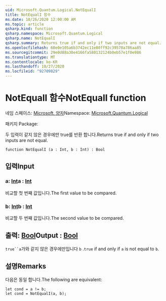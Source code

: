 ```yaml
---
uid: Microsoft.Quantum.Logical.NotEqualI
title: NotEqualI 함수
ms.date: 10/26/2020 12:00:00 AM
ms.topic: article
qsharp.kind: function
qsharp.namespace: Microsoft.Quantum.Logical
qsharp.name: NotEqualI
qsharp.summary: Returns true if and only if two inputs are not equal.
ms.openlocfilehash: 68e0e105a6b3742ec11e80ff92c39578a786aa85
ms.sourcegitcommit: 29e0d88a30e4166fa580132124b0eb57e1f0e986
ms.translationtype: MT
ms.contentlocale: ko-KR
ms.lasthandoff: 10/27/2020
ms.locfileid: "92709829"
---
```

# <a name="notequali-function"></a><span data-ttu-id="aaee3-102">NotEqualI 함수</span><span class="sxs-lookup"><span data-stu-id="aaee3-102">NotEqualI function</span></span>

<span data-ttu-id="aaee3-103">네임 스페이스: [Microsoft. 양자](xref:Microsoft.Quantum.Logical)</span><span class="sxs-lookup"><span data-stu-id="aaee3-103">Namespace: [Microsoft.Quantum.Logical](xref:Microsoft.Quantum.Logical)</span></span>

<span data-ttu-id="aaee3-104">패키지 [](https://nuget.org/packages/)</span><span class="sxs-lookup"><span data-stu-id="aaee3-104">Package: [](https://nuget.org/packages/)</span></span>


<span data-ttu-id="aaee3-105">두 입력이 같지 않은 경우에만 true를 반환 합니다.</span><span class="sxs-lookup"><span data-stu-id="aaee3-105">Returns true if and only if two inputs are not equal.</span></span>

```qsharp
function NotEqualI (a : Int, b : Int) : Bool
```


## <a name="input"></a><span data-ttu-id="aaee3-106">입력</span><span class="sxs-lookup"><span data-stu-id="aaee3-106">Input</span></span>

### <a name="a--int"></a><span data-ttu-id="aaee3-107">a: [Int](xref:microsoft.quantum.lang-ref.int)</span><span class="sxs-lookup"><span data-stu-id="aaee3-107">a : [Int](xref:microsoft.quantum.lang-ref.int)</span></span>

<span data-ttu-id="aaee3-108">비교할 첫 번째 값입니다.</span><span class="sxs-lookup"><span data-stu-id="aaee3-108">The first value to be compared.</span></span>


### <a name="b--int"></a><span data-ttu-id="aaee3-109">b: [Int](xref:microsoft.quantum.lang-ref.int)</span><span class="sxs-lookup"><span data-stu-id="aaee3-109">b : [Int](xref:microsoft.quantum.lang-ref.int)</span></span>

<span data-ttu-id="aaee3-110">비교할 두 번째 값입니다.</span><span class="sxs-lookup"><span data-stu-id="aaee3-110">The second value to be compared.</span></span>



## <a name="output--bool"></a><span data-ttu-id="aaee3-111">출력: [Bool](xref:microsoft.quantum.lang-ref.bool)</span><span class="sxs-lookup"><span data-stu-id="aaee3-111">Output : [Bool](xref:microsoft.quantum.lang-ref.bool)</span></span>

<span data-ttu-id="aaee3-112">`true``a`가와 같지 않은 경우에만입니다 `b` .</span><span class="sxs-lookup"><span data-stu-id="aaee3-112">`true` if and only if `a` is not equal to `b`.</span></span>

## <a name="remarks"></a><span data-ttu-id="aaee3-113">설명</span><span class="sxs-lookup"><span data-stu-id="aaee3-113">Remarks</span></span>

<span data-ttu-id="aaee3-114">다음은 동일 합니다.</span><span class="sxs-lookup"><span data-stu-id="aaee3-114">The following are equivalent:</span></span>

```Q#
let cond = a != b;
let cond = NotEqualI(a, b);
```